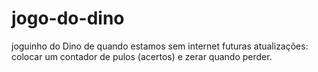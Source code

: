 # jogo-do-dino
joguinho do Dino de quando estamos sem internet
futuras atualizações: colocar um contador de pulos (acertos) e zerar quando perder.